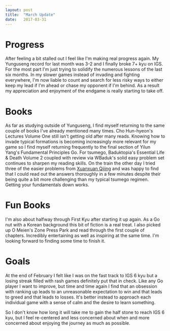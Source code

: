 ```yaml
---
layout: post
title:  "March Update"
date:   2017-03-31
---
```


# Progress

After feeling a bit stalled out I feel like I'm making real progress
again. My Yunguseng record for last month was 3-2 and I finally broke 7+ kyu
on IGS. For the most part I'm just trying to solidify the numerous lessons of
the last six months. In my slower games instead of invading and
fighting everywhere, I'm now liable to count and search for less risky
ways to either keep my lead if I'm ahead or chase my opponent if
I'm behind. As a result my appreciation and enjoyment of the endgame
is really starting to take off.

# Books

As far as studying outside of Yunguseng, I find myself returning to
the same couple of books I've already mentioned many times. Cho
Hun-hyeon's Lectures Volume One still isn't getting old after many
reads. Knowing how to invade typical formations is becoming
increasingly more relevant for my game so I find myself returning
frequently to the final section of Yilun Yang's Fundamental Principles
Go. For tsumego, Baduktopia's Essential Life & Death Volume 2 coupled
with review via WBaduk's solid easy problem set continues to sharpen
my reading skills. On the train the other day I tried three of the
easier problems from
[Xuanxuan Qijing](http://senseis.xmp.net/?XuanxuanQijing) and was
happy to find that I could read out the answers thoroughly in a few
minutes despite their being quite a bit more challenging than my
typical tsumego regimen. Getting your fundamentals down works.

# Fun Books

I'm also about halfway through First Kyu after starting it up
again. As a Go nut with a Korean background this bit of fiction is a
real treat. I also picked up O Meien's Zone Press Park and read through the
first couple of chapters. Incredibly entertaining as well as inspiring
at the same time. I'm looking forward to finding some time to finish it.

# Goals

At the end of February I felt like I was on the fast track to IGS 6
kyu but a losing streak filled with rash games definitely put that in
check. Like any Go player I want to improve, but time and time again I
find that an obsession with ranking up leads to an unreasonable
expectation to win and that leads to greed and that leads to
losses. It's better instead to approach each individual game with a
sense of calm and the desire to learn something.

So I don't know how long it will take me to gain the half stone to reach IGS 6
kyu, but I feel re-centered and less concerned about when and more
concerned about enjoying the journey as much as possible.

